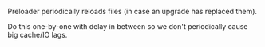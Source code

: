 Preloader periodically reloads files (in case an upgrade has replaced them).

Do this one-by-one with delay in between so we don't periodically cause big cache/IO lags.
